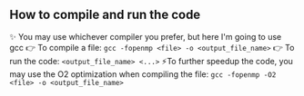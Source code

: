 ## How to compile and run the code
✨ You may use whichever compiler you prefer, but here I'm going to use gcc
👉 To compile a file:
```gcc -fopenmp <file> -o <output_file_name>```
👉 To run the code:
```<output_file_name> <...>```
⚡To further speedup the code, you may use the O2 optimization when compiling the file:
```gcc -fopenmp -O2 <file> -o <output_file_name>```
